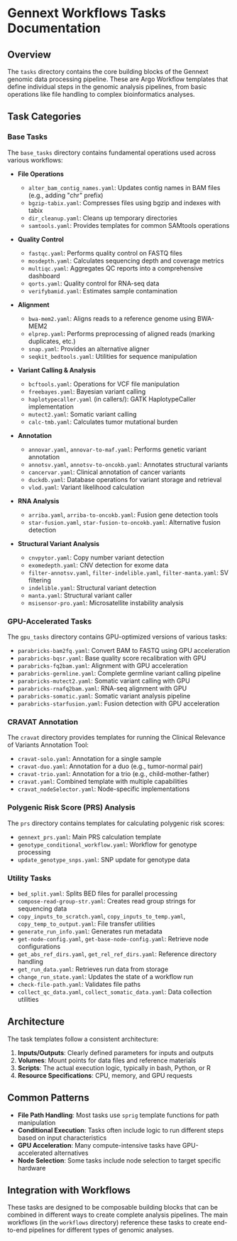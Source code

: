 # Gennext Workflows Tasks Documentation

## Overview

The `tasks` directory contains the core building blocks of the Gennext genomic data processing pipeline. These are Argo Workflow templates that define individual steps in the genomic analysis pipelines, from basic operations like file handling to complex bioinformatics analyses.

## Task Categories

### Base Tasks

The `base_tasks` directory contains fundamental operations used across various workflows:

- **File Operations**
  - `alter_bam_contig_names.yaml`: Updates contig names in BAM files (e.g., adding "chr" prefix)
  - `bgzip-tabix.yaml`: Compresses files using bgzip and indexes with tabix
  - `dir_cleanup.yaml`: Cleans up temporary directories
  - `samtools.yaml`: Provides templates for common SAMtools operations

- **Quality Control**
  - `fastqc.yaml`: Performs quality control on FASTQ files
  - `mosdepth.yaml`: Calculates sequencing depth and coverage metrics
  - `multiqc.yaml`: Aggregates QC reports into a comprehensive dashboard
  - `qorts.yaml`: Quality control for RNA-seq data
  - `verifybamid.yaml`: Estimates sample contamination

- **Alignment**
  - `bwa-mem2.yaml`: Aligns reads to a reference genome using BWA-MEM2
  - `elprep.yaml`: Performs preprocessing of aligned reads (marking duplicates, etc.)
  - `snap.yaml`: Provides an alternative aligner
  - `seqkit_bedtools.yaml`: Utilities for sequence manipulation

- **Variant Calling & Analysis**
  - `bcftools.yaml`: Operations for VCF file manipulation
  - `freebayes.yaml`: Bayesian variant calling
  - `haplotypecaller.yaml` (in callers/): GATK HaplotypeCaller implementation
  - `mutect2.yaml`: Somatic variant calling
  - `calc-tmb.yaml`: Calculates tumor mutational burden

- **Annotation**
  - `annovar.yaml`, `annovar-to-maf.yaml`: Performs genetic variant annotation
  - `annotsv.yaml`, `annotsv-to-oncokb.yaml`: Annotates structural variants
  - `cancervar.yaml`: Clinical annotation of cancer variants
  - `duckdb.yaml`: Database operations for variant storage and retrieval
  - `vlod.yaml`: Variant likelihood calculation

- **RNA Analysis**
  - `arriba.yaml`, `arriba-to-oncokb.yaml`: Fusion gene detection tools
  - `star-fusion.yaml`, `star-fusion-to-oncokb.yaml`: Alternative fusion detection

- **Structural Variant Analysis**
  - `cnvpytor.yaml`: Copy number variant detection
  - `exomedepth.yaml`: CNV detection for exome data
  - `filter-annotsv.yaml`, `filter-indelible.yaml`, `filter-manta.yaml`: SV filtering
  - `indelible.yaml`: Structural variant detection
  - `manta.yaml`: Structural variant caller
  - `msisensor-pro.yaml`: Microsatellite instability analysis

### GPU-Accelerated Tasks

The `gpu_tasks` directory contains GPU-optimized versions of various tasks:

- `parabricks-bam2fq.yaml`: Convert BAM to FASTQ using GPU acceleration
- `parabricks-bqsr.yaml`: Base quality score recalibration with GPU
- `parabricks-fq2bam.yaml`: Alignment with GPU acceleration
- `parabricks-germline.yaml`: Complete germline variant calling pipeline
- `parabricks-mutect2.yaml`: Somatic variant calling with GPU
- `parabricks-rnafq2bam.yaml`: RNA-seq alignment with GPU
- `parabricks-somatic.yaml`: Somatic variant analysis pipeline
- `parabricks-starfusion.yaml`: Fusion detection with GPU acceleration

### CRAVAT Annotation

The `cravat` directory provides templates for running the Clinical Relevance of Variants Annotation Tool:

- `cravat-solo.yaml`: Annotation for a single sample
- `cravat-duo.yaml`: Annotation for a duo (e.g., tumor-normal pair)
- `cravat-trio.yaml`: Annotation for a trio (e.g., child-mother-father)
- `cravat.yaml`: Combined template with multiple capabilities
- `cravat_nodeSelector.yaml`: Node-specific implementations

### Polygenic Risk Score (PRS) Analysis

The `prs` directory contains templates for calculating polygenic risk scores:

- `gennext_prs.yaml`: Main PRS calculation template
- `genotype_conditional_workflow.yaml`: Workflow for genotype processing
- `update_genotype_snps.yaml`: SNP update for genotype data

### Utility Tasks

- `bed_split.yaml`: Splits BED files for parallel processing
- `compose-read-group-str.yaml`: Creates read group strings for sequencing data
- `copy_inputs_to_scratch.yaml`, `copy_inputs_to_temp.yaml`, `copy_temp_to_output.yaml`: File transfer utilities
- `generate_run_info.yaml`: Generates run metadata
- `get-node-config.yaml`, `get-base-node-config.yaml`: Retrieve node configurations
- `get_abs_ref_dirs.yaml`, `get_rel_ref_dirs.yaml`: Reference directory handling
- `get_run_data.yaml`: Retrieves run data from storage
- `change_run_state.yaml`: Updates the state of a workflow run
- `check-file-path.yaml`: Validates file paths
- `collect_qc_data.yaml`, `collect_somatic_data.yaml`: Data collection utilities

## Architecture

The task templates follow a consistent architecture:

1. **Inputs/Outputs**: Clearly defined parameters for inputs and outputs
2. **Volumes**: Mount points for data files and reference materials
3. **Scripts**: The actual execution logic, typically in bash, Python, or R
4. **Resource Specifications**: CPU, memory, and GPU requests

## Common Patterns

- **File Path Handling**: Most tasks use `sprig` template functions for path manipulation
- **Conditional Execution**: Tasks often include logic to run different steps based on input characteristics
- **GPU Acceleration**: Many compute-intensive tasks have GPU-accelerated alternatives
- **Node Selection**: Some tasks include node selection to target specific hardware

## Integration with Workflows

These tasks are designed to be composable building blocks that can be combined in different ways to create complete analysis pipelines. The main workflows (in the `workflows` directory) reference these tasks to create end-to-end pipelines for different types of genomic analyses.
